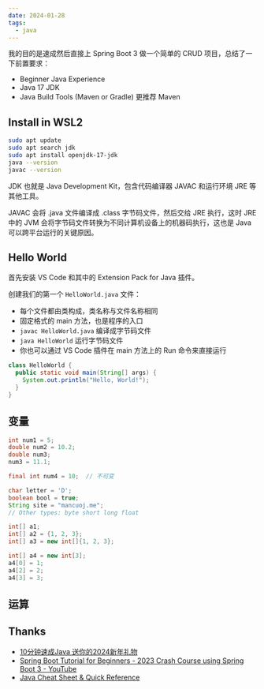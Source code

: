 ```yaml
---
date: 2024-01-28
tags:
  - java
---
```


我的目的是速成然后直接上 Spring Boot 3 做一个简单的 CRUD 项目，总结了一下前置要求：

- Beginner Java Experience
- Java 17 JDK
- Java Build Tools (Maven or Gradle) 更推荐 Maven

## Install in WSL2

```sh
sudo apt update
sudo apt search jdk
sudo apt install openjdk-17-jdk
java --version
javac --version
```

JDK 也就是 Java Development Kit，包含代码编译器 JAVAC 和运行环境 JRE 等其他工具。

JAVAC 会将 .java 文件编译成 .class 字节码文件，然后交给 JRE 执行，这时 JRE 中的 JVM 会将字节码文件转换为不同计算机设备上的机器码执行，这也是 Java 可以跨平台运行的关键原因。

## Hello World

首先安装 VS Code 和其中的 Extension Pack for Java 插件。

创建我们的第一个 `HelloWorld.java` 文件：

- 每个文件都由类构成，类名称与文件名称相同
- 固定格式的 main 方法，也是程序的入口
- `javac HelloWorld.java` 编译成字节码文件
- `java HelloWorld` 运行字节码文件
- 你也可以通过 VS Code 插件在 main 方法上的 Run 命令来直接运行

```java
class HelloWorld {
  public static void main(String[] args) {
    System.out.println("Hello, World!");
  }
}
```


## 变量

```java
int num1 = 5;
double num2 = 10.2;
double num3;
num3 = 11.1;

final int num4 = 10;  // 不可变

char letter = 'D';
boolean bool = true;
String site = "mancuoj.me";
// Other types: byte short long float

int[] a1;
int[] a2 = {1, 2, 3};
int[] a3 = new int[]{1, 2, 3};

int[] a4 = new int[3];
a4[0] = 1;
a4[2] = 2;
a4[3] = 3;
```

## 运算





## Thanks

- [10分钟速成Java 送你的2024新年礼物](https://www.bilibili.com/video/BV1Ee411H7mT/?vd_source=4da426ef9b0e129787ecf66363321458)
- [Spring Boot Tutorial for Beginners - 2023 Crash Course using Spring Boot 3 - YouTube](https://www.youtube.com/watch?v=UgX5lgv4uVM)
- [Java Cheat Sheet & Quick Reference](https://quickref.me/java.html)
